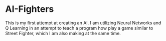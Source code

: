# AI-Fighters
This is my first attempt at creating an AI.  I am utilizing Neural Networks and Q Learning in
an attempt to teach a program how play a game similar to Street Fighter, which I am also making
at the same time.
